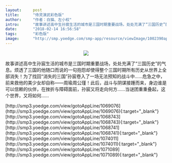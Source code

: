 ```yaml
---
layout:     post
title:      "侍灵演武彩色版"
author:     "作者：白猫、左小权"
intro:      "故事讲述高中生孙宸生活的城市是三国时期重要战场，处处充满了“三国历史”的气息。烦透了三国的他随口而说的一句抱怨却使得整个三国时期所有历史从世界上全部消失！为了找回“消失的三国”孙宸卷入了一场无法预知的战斗中……危急之中，前来救他的美少女却自称——周瑜周公瑾！此后，战斗与阴谋接踵而来，身边谁是可以信赖的伙伴，在挫折与障碍面前，孙宸又将走向何方……当谜团重重叠起，这个世界，又将如何……"
date:       "2018-02-14 16:56:58"
tags:       "彩色版"
image:      "http://smp.yoedge.com/smp-app/resource/viewImage/1002390appline.png"
---
```

<div style="text-align: center">
<p><img src="http://smp.yoedge.com/smp-app/resource/viewImage/1002390appline.png"/></p>
</div>
<p class="post-meta">
<span>故事讲述高中生孙宸生活的城市是三国时期重要战场，处处充满了“三国历史”的气息。烦透了三国的他随口而说的一句抱怨却使得整个三国时期所有历史从世界上全部消失！为了找回“消失的三国”孙宸卷入了一场无法预知的战斗中……危急之中，前来救他的美少女却自称——周瑜周公瑾！此后，战斗与阴谋接踵而来，身边谁是可以信赖的伙伴，在挫折与障碍面前，孙宸又将走向何方……当谜团重重叠起，这个世界，又将如何……</span>
</p>
[http://smp3.yoedge.com/view/gotoAppLine/1069076](http://smp3.yoedge.com/view/gotoAppLine/1069076){:target="_blank"}
[http://smp3.yoedge.com/view/gotoAppLine/1068743](http://smp3.yoedge.com/view/gotoAppLine/1068743){:target="_blank"}
[http://smp3.yoedge.com/view/gotoAppLine/1068741](http://smp3.yoedge.com/view/gotoAppLine/1068741){:target="_blank"}
[http://smp3.yoedge.com/view/gotoAppLine/1074011](http://smp3.yoedge.com/view/gotoAppLine/1074011){:target="_blank"}
[http://smp3.yoedge.com/view/gotoAppLine/1071089](http://smp3.yoedge.com/view/gotoAppLine/1071089){:target="_blank"}


